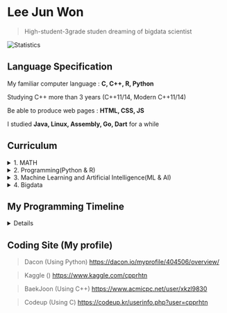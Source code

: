 # Lee Jun Won

> High-student-3grade studen dreaming of bigdata scientist

![Statistics](https://github-readme-stats.vercel.app/api?username=cpprhtn&show_icons=true)

## Language Specification

My familiar computer language : **C, C++, R, Python**

Studying C++ more than 3 years (C++11/14, Modern C++11/14)

Be able to produce web pages : **HTML, CSS, JS**

I studied **Java, Linux, Assembly, Go, Dart** for a while

## **Curriculum**
<details><summary>1. MATH</summary>
<p>

- [Vector](https://www.mathsisfun.com/algebra/vectors.html)
- [Matrix](https://www.mathsisfun.com/algebra/matrix-introduction.html)
- [Calculus](https://www.mathsisfun.com/calculus/index.html)
- [Algebra](https://www.mathsisfun.com/algebra/index-college.html)
- [Data Probability and Statistics](https://www.mathsisfun.com/data/index.html)

</p>
</details>

<details>
  <summary>2. Programming(Python & R)</summary>
  <p>

  - R, Machine Learning, R graphics cookbook
    - e1071 (나이브베이즈)
    - nnet (다항 로지스틱 회귀분석, 신경망)
    - randomForest
    - party (decision tree)
    - neuralnet (신경망)
  - Python
    - pands
    - numpy
    - TensorFlow
    - Keras
  
  </p>
</details>

<details>
  <summary>3. Machine Learning and Artificial Intelligence(ML & AI) </summary>
  <p>

  - [모두를 위한 머신러닝/딥러닝](https://hunkim.github.io/ml/)
   - [머신러닝과 딥러닝](http://www.edwith.org/others26)
     - 김성훈 교수님(지금은 네이버에 계신)의 '모두를 위한 딥러닝 강좌를 네이버의 edwith에서 제공하고 있음(유튜브로도 볼 수 있음)
     - 정말 쉽고 친절하게 이해하기 쉽도록 알려주셔서 딥러닝을 처음 시작하는 분들에게 강추하는 강의
    - [강화학습](http://www.edwith.org/others27)
      - 김성훈 교수님의 '모두를 위한 딥러닝 강좌' 중 강화학습 부분
  - [KAIST 응용인공지능연구실의 공개 강의 자료](https://www.youtube.com/channel/UC9caTTXVw19PtY07es58NDg)
   - 카이스트 문일철 교수님의 강의
      - [인공지능 및 기계학습 개론 1](http://www.edwith.org/machinelearning1_17) from edwith
      - [인공지능 및 기계학습 개론 2](http://www.edwith.org/machinelearning2__17) from edwith
        - 카이스트 문일철 교수님의 강의로 1, 2로 나누어져 있으며 기본적인 머신러닝 알고리즘부터 신경망의 기초가 되는 알고리즘까지 기초를 익힐 수 있음
        - 수학이 많이 나오지는 않지만 확률과 통계, 미적분 등을 알아야 배울 수 있으며, 한번에 이해하기에는 난이도가 있는 강의

  </p>
  <summary>XGBoost, LightGBM 부가 자료</summary>

    - [XGBoost 관련 글](https://brunch.co.kr/@snobberys/137) <br>
    - [LightGBM 번역 글](https://aldente0630.github.io/data-science/2018/06/29/highly-efficient-gbdt.html) <br>
    - [XGBoost, LightGBM 파라미터 설명 글](https://sites.google.com/view/lauraepp/parameters) <br>
    - [Introduction to Boosted Trees PPT](https://homes.cs.washington.edu/~tqchen/pdf/BoostedTree.pdf?fbclid=IwAR0gGntURg4U24l6Fit-DLpVNBb_BtgMjzlSg3NYdb8jI44JLHLH-0Zluis) <br>
    - [CatBoost vs LightGBM vs XGBoost 비교 글](https://towardsdatascience.com/catboost-vs-light-gbm-vs-xgboost-5f93620723db) 

</details>

<details>
  <summary>4. Bigdata</summary>
  <p>

  - Hadoop
  - MapReduce
  - SPARK
  - Hbase
  - Hive

  </p>
</details>

## My Programming Timeline
<details>
<p>
- **Elementary school 5, 6 grade**

  - [Study C](https://github.com/cpprhtn/Learning_C)
    - Theory & Grammar
    - Data structure


  - [동래교육청 정보영재](https://github.com/cpprhtn/Informational_Education_Institute_for_Gifted)
    - Basic Java
    - HTML
    - Robot Control
    - Computer theory
    - Adobe Flash



- **Middle school 1, 2, 3 grade**

  - [Study C++](https://github.com/cpprhtn/Cpp_BaekJoon)
    - Basic C++(11)
    - Modern C++(11/14)


  - Study Game Engine 3D
    - Unreal Blueprint (C++)
    - Unreal Script    (C++)
    - Unity Script     (C#)



- **High school 1, 2, 3 grade**

  - Arduino
  - IOT
  - AI

- **Community**

  - 카카오 오픈채팅
    - [C언어, C#, C++, 게임 엔진](https://open.kakao.com/o/ghFjlzr) 방장
    - [자바,안드로이드](https://open.kakao.com/o/goAvtbOb) 부방장
    - [파이썬,R](https://open.kakao.com/o/gWvnqvF) 부방장
    - [Html, Css, Js](https://open.kakao.com/o/gm2yL8kb) 부방장
    - [조립, 견적, pc문제](https://open.kakao.com/o/gEI0jymb) 부방장
  - [네이버카페(언어통합)](https://cafe.naver.com/codecat)
</p>
</details>

## Coding Site (My profile)
> Dacon (Using Python)
https://dacon.io/myprofile/404506/overview/

> Kaggle ()
https://www.kaggle.com/cpprhtn

> BaekJoon (Using C++)
https://www.acmicpc.net/user/xkzl9830

> Codeup (Using C)
https://codeup.kr/userinfo.php?user=cpprhtn
